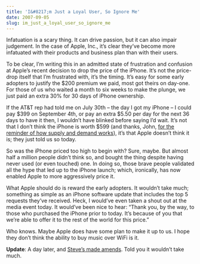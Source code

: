 ```yaml
---
title: 'I&#8217;m Just a Loyal User, So Ignore Me'
date: 2007-09-05
slug: im_just_a_loyal_user_so_ignore_me
---
```

<p>Infatuation is a scary thing. It can drive passion, but it can also impair judgement. In the case of Apple, Inc., it&#8217;s clear they&#8217;ve become more infatuated with their products and business plan than with their users.</p>

<p>To be clear, I&#8217;m writing this in an admitted state of frustration and confusion at Apple&#8217;s recent decision to drop the price of the iPhone. It&#8217;s not the price-drop itself that I&#8217;m frustrated with, it&#8217;s the timing. It&#8217;s easy for some early adopters to justify the $200 premium we paid, most got theirs on day-one. For those of us who waited a month to six weeks to make the plunge, we just paid an extra 30% for 30 days of iPhone ownership.</p>

<p>If the AT&amp;T rep had told me on July 30th &#8211; the day I got my iPhone &#8211; I could pay $399 on September 4th, or pay an extra $5.50 per day for the next 36 days to have it then, I wouldn&#8217;t have blinked before saying I&#8217;d wait. It&#8217;s not that I don&#8217;t think the iPhone is worth $599 (and thanks, John, <a href="http://daringfireball.net/linked/2007/september#wed-05-moritz">for the reminder of how supply and demand works</a>), it&#8217;s that Apple doesn&#8217;t think it is; they just told us so today.</p>

<p>So was the iPhone priced too high to begin with? Sure, maybe. But almost half a million people didn&#8217;t think so, and bought the thing despite having never used (or even touched) one. In doing so, those brave people validated all the hype that led up to the iPhone launch; which, ironically, has now enabled Apple to more aggressively price it.</p>

<p>What Apple should do is reward the early adopters. It wouldn&#8217;t take much; something as simple as an iPhone software update that includes the top 5 requests they&#8217;ve received. Heck, I would&#8217;ve even taken a shout out at the media event today. It would&#8217;ve been nice to hear: &#8220;Thank you, by the way, to those who purchased the iPhone prior to today. It&#8217;s because of you that we&#8217;re able to offer it to the rest of the world for this price.&#8221;</p>

<p>Who knows. Maybe Apple does have some plan to make it up to us. I hope they don&#8217;t think the ability to buy music over WiFi is it.</p>

<p><strong>Update</strong>: A day later, and <a href="http://www.apple.com/hotnews/openiphoneletter/">Steve&#8217;s made amends</a>. Told you it wouldn&#8217;t take much.</p>